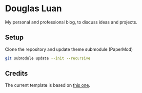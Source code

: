 # Douglas Luan

My personal and professional blog, to discuss ideas and projects.

## Setup

Clone the repository and update theme submodule (PaperMod)

```sh
git submodule update --init --recursive
```

## Credits

The current template is based on [this one](https://github.com/Danielwsx64/danielws-site).
